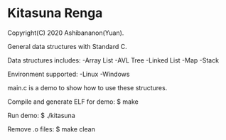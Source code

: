# Kitasuna Renga

Copyright(C) 2020 Ashibananon(Yuan).


General data structures with Standard C.

Data structures includes:
-Array List
-AVL Tree
-Linked List
-Map
-Stack


Environment supported:
-Linux
-Windows


main.c is a demo to show how to use these structures.

Compile and generate ELF for demo:
$ make

Run demo:
$ ./kitasuna

Remove .o files:
$ make clean
